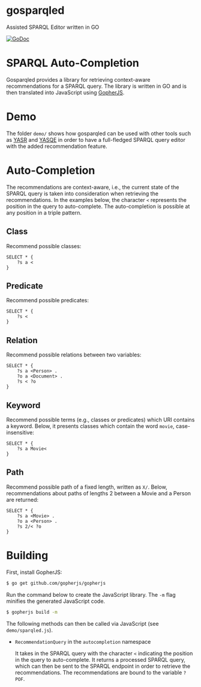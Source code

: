 gosparqled
==========

Assisted SPARQL Editor written in GO

[![GoDoc](https://godoc.org/github.com/scampi/gosparqled?status.svg)](https://godoc.org/github.com/scampi/gosparqled)

# SPARQL Auto-Completion

Gosparqled provides a library for retrieving context-aware recommendations for a SPARQL query. The library is written in GO and is then translated into JavaScript using [GopherJS](https://github.com/gopherjs/gopherjs).

# Demo

The folder `demo/` shows how gosparqled can be used with other tools such as [YASR](https://github.com/YASGUI/YASR) and [YASQE](https://github.com/YASGUI/YASQE) in order to have a full-fledged SPARQL query editor with the added recommendation feature.

# Auto-Completion

The recommendations are context-aware, i.e., the current state of the SPARQL query is taken into consideration when retrieving the recommendations. In the examples below, the character `<` represents the position in the query to auto-complete. The auto-completion is possible at any position in a triple pattern.

## Class

Recommend possible classes:

```sparql
SELECT * {
    ?s a <
}
``` 

## Predicate

Recommend possible predicates:

```sparql
SELECT * {
    ?s <
}
``` 

## Relation

Recommend possible relations between two variables:

```sparql
SELECT * {
    ?s a <Person> .
    ?o a <Document> .
    ?s < ?o
}
``` 

## Keyword

Recommend possible terms (e.g., classes or predicates) which URI contains a keyword. Below, it presents classes which contain the word `movie`, case-insensitive:

```sparql
SELECT * {
    ?s a Movie<
}
```

## Path

Recommend possible path of a fixed length, written as `X/`. Below, recommendations about paths of lengths 2 between a Movie and a Person are returned:

```sparql
SELECT * {
    ?s a <Movie> .
    ?o a <Person> .
    ?s 2/< ?o
}
```

# Building

First, install GopherJS:

```sh
$ go get github.com/gopherjs/gopherjs
```

Run the command below to create the JavaScript library. The `-m` flag minifies the generated JavaScript code.

```sh
$ gopherjs build -m
```

The following methods can then be called via JavaScript (see `demo/sparqled.js`).

- `RecommendationQuery` in the `autocompletion` namespace

    It takes in the SPARQL query with the character `<` indicating the position in the query to auto-complete. It returns a processed SPARQL query, which can then be sent to the SPARQL endpoint in order to retrieve the recommendations. The recommendations are bound to the variable `?POF`.

